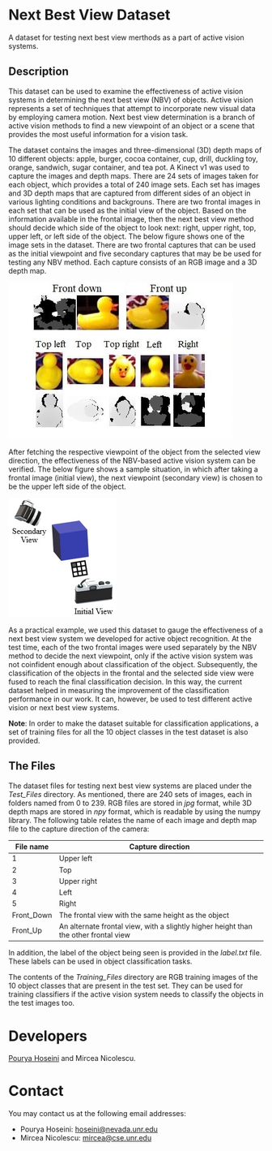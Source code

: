 # Next Best View Dataset
A dataset for testing next best view merthods as a part of active vision systems. 

## Description
This dataset can be used to examine the effectiveness of active vision systems in determining the next best view (NBV) of objects. Active vision represents a set of techniques that attempt to incorporate new visual data by employing camera motion. Next best view determination is a branch of active vision methods to find a new viewpoint of an object or a scene that provides the most useful information for a vision task.

The dataset contains the images and three-dimensional (3D) depth maps of 10 different objects: apple, burger, cocoa container, cup, drill, duckling toy, orange, sandwich, sugar container, and tea pot. A Kinect v1 was used to capture the images and depth maps. There are 24 sets of images taken for each object, which provides a total of 240 image sets. Each set has images and 3D depth maps that are captured from different sides of an object in various lighting conditions and backgrouns. There are two frontal images in each set that can be used as the initial view of the object. Based on the information available in the frontal image, then the next best view method should decide which side of the object to look next: right, upper right, top, upper left, or left side of the object. The below figure shows one of the image sets in the dataset. There are two frontal captures that can be used as the initial viewpoint and five secondary captures that may be be used for testing any NBV method. Each capture consists of an RGB image and a 3D depth map.

![](./docs/dataset_views.jpg)

After fetching the respective viewpoint of the object from the selected view direction, the effectiveness of the NBV-based active vision system can be verified. The below figure shows a sample situation, in which after taking a frontal image (initial view), the next viewpoint (secondary view) is chosen to be the upper left side of the object.

![An example of the next best view determination to be used with the dataset.](./docs/cameras.jpg)

As a practical example, we used this dataset to gauge the effectiveness of a next best view system we developed for active object recognition. At the test time, each of the two frontal images were used separately by the NBV method to decide the next viewpoint, only if the active vision system was not coinfident enough about classification of the object. Subsequently, the classification of the objects in the frontal and the selected side view were fused to reach the final classification decision. In this way, the current dataset helped in measuring the improvement of the classification performance in our work. It can, however, be used to test different active vision or next best view systems.

**Note**: In order to make the dataset suitable for classification applications, a set of training files for all the 10 object classes in the test dataset is also provided. 

## The Files
The dataset files for testing next best view systems are placed under the *Test_Files* directory. As mentioned, there are 240 sets of images, each in folders named from 0 to 239. RGB files are stored in *jpg* format, while 3D depth maps are stored in *npy* format, which is readable by using the numpy library. The following table relates the name of each image and depth map file to the capture direction of the camera:

|File name|Capture direction|
|---|---|
|1|Upper left|
|2|Top|
|3|Upper right|
|4|Left|
|5|Right|
|Front_Down|The frontal view with the same height as the object|
|Front_Up|An alternate frontal view, with a slightly higher height than the other frontal view|

In addition, the label of the object being seen is provided in the *label.txt* file. These labels can be used in object classification tasks.

The contents of the *Training_Files* directory are RGB training images of the 10 object classes that are present in the test set. They can be used for training classifiers if the active vision system needs to classify the objects in the test images too.

<!-- 

# Citation
If you are using this dataset, please cite our papers below, in which this dataset is introduced:

```
@article{hoseini2013,
  title={A one-shot next best view system for active object recognition},
  author={Hoseini, Pourya and Nicolescu, Mircea and Nicolescu, Monica},
  journal={Applied Intelligence},
  volume={},
  number={},
  pages={--},
  year={},
  publisher={Springer}
}
```

```
@inproceedings{hoseini2021surface,
  title={A aurface and appearance-based next best view system for active object recognition},
  author={Hoseini, Pourya and Paul, Shuvo K. and Nicolescu, Mircea and Nicolescu, Monica},
  booktitle={16th International Conference on Computer Vision Theory and Applications (VISAPP)},
  year={2021},
  pages={--}
}
```

-->

# Developers
[Pourya Hoseini](https://github.com/pouryahoseini) and Mircea Nicolescu.

# Contact
You may contact us at the following email addresses:
* Pourya Hoseini: hoseini@nevada.unr.edu
* Mircea Nicolescu: mircea@cse.unr.edu